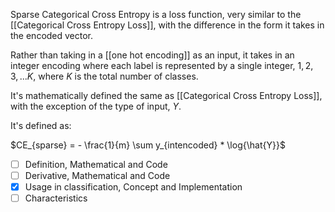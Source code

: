 Sparse Categorical Cross Entropy is a loss function, very similar to the [[Categorical Cross Entropy Loss]], with the difference in the form it takes in the encoded vector.

Rather than taking in a [[one hot encoding]] as an input, it takes in an integer encoding where each label is represented by a single integer, $1, 2, 3, ... K$, where $K$ is the total number of classes.

It's mathematically defined the same as [[Categorical Cross Entropy Loss]], with the exception of the type of input, $Y$. 

It's defined as:

$CE_{sparse} = - \frac{1}{m} \sum y_{intencoded} * \log{\hat{Y}}$






- [ ] Definition, Mathematical and Code
- [ ] Derivative, Mathematical and Code
- [x] Usage in classification, Concept and Implementation
- [ ] Characteristics